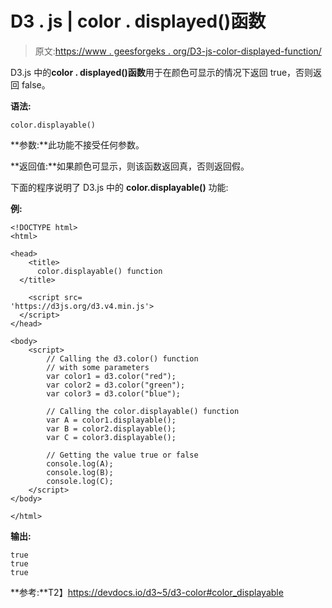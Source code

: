 # D3 . js | color . displayed()函数

> 原文:[https://www . geesforgeks . org/D3-js-color-displayed-function/](https://www.geeksforgeeks.org/d3-js-color-displayable-function/)

D3.js 中的**color . displayed()函数**用于在颜色可显示的情况下返回 true，否则返回 false。

**语法:**

```
color.displayable()
```

**参数:**此功能不接受任何参数。

**返回值:**如果颜色可显示，则该函数返回真，否则返回假。

下面的程序说明了 D3.js 中的 **color.displayable()** 功能:

**例:**

```
<!DOCTYPE html>
<html>

<head>
    <title>
      color.displayable() function
  </title>

    <script src=
'https://d3js.org/d3.v4.min.js'>
  </script>
</head>

<body>
    <script>
        // Calling the d3.color() function
        // with some parameters
        var color1 = d3.color("red");
        var color2 = d3.color("green");
        var color3 = d3.color("blue");

        // Calling the color.displayable() function
        var A = color1.displayable();
        var B = color2.displayable();
        var C = color3.displayable();

        // Getting the value true or false
        console.log(A);
        console.log(B);
        console.log(C);
    </script>
</body>

</html>
```

**输出:**

```
true
true
true

```

**参考:**T2】https://devdocs.io/d3~5/d3-color#color_displayable